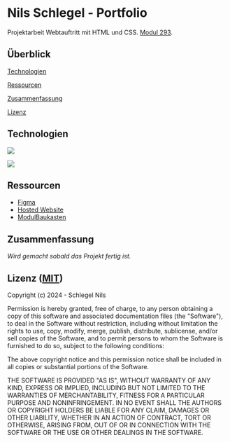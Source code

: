 
# Nils Schlegel - Portfolio

Projektarbeit Webtauftritt mit HTML und CSS.
[Modul 293](https://www.modulbaukasten.ch/module/293/1/de-DE?title=Webauftritt-erstellen-und-veröffentlichen).

## Überblick
[Technologien](#Technologien)

[Ressourcen](#Ressourcen)

[Zusammenfassung](#Zusammenfassung)

[Lizenz](#Lizenz)

## Technologien
![](https://img.shields.io/badge/HTML-E34F26?style=for-the-badge&logo=html5&logoColor=white)

![](https://img.shields.io/badge/CSS-1572B6?style=for-the-badge&logo=css3&logoColor=white)


## Ressourcen 
- [Figma](https://www.figma.com/file/xOAR6n6WWYAAZ1L2Jmprem/Untitled?type=whiteboard&node-id=0%3A1&t=LCgJNejhPS6lzD4W-1)
- [Hosted Website](https://nils-schlegel.pages.dev)
- [ModulBaukasten](https://www.modulbaukasten.ch/module/293/1/de-DE?title=Webauftritt-erstellen-und-veröffentlichen)

## Zusammenfassung
*Wird gemacht sobald das Projekt fertig ist.*

## Lizenz ([MIT](https://opensource.org/license/mit))
Copyright (c) 2024 - Schlegel Nils

Permission is hereby granted, free of charge, to any person obtaining a copy
of this software and associated documentation files (the "Software"), to deal
in the Software without restriction, including without limitation the rights
to use, copy, modify, merge, publish, distribute, sublicense, and/or sell
copies of the Software, and to permit persons to whom the Software is
furnished to do so, subject to the following conditions:

The above copyright notice and this permission notice shall be included in all
copies or substantial portions of the Software.

THE SOFTWARE IS PROVIDED "AS IS", WITHOUT WARRANTY OF ANY KIND, EXPRESS OR
IMPLIED, INCLUDING BUT NOT LIMITED TO THE WARRANTIES OF MERCHANTABILITY,
FITNESS FOR A PARTICULAR PURPOSE AND NONINFRINGEMENT. IN NO EVENT SHALL THE
AUTHORS OR COPYRIGHT HOLDERS BE LIABLE FOR ANY CLAIM, DAMAGES OR OTHER
LIABILITY, WHETHER IN AN ACTION OF CONTRACT, TORT OR OTHERWISE, ARISING FROM,
OUT OF OR IN CONNECTION WITH THE SOFTWARE OR THE USE OR OTHER DEALINGS IN THE
SOFTWARE.
